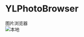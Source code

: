# YLPhotoBrowser
图片浏览器                     
![本地](https://github.com/February12/YLPhotoBrowser/tree/master/RImage/动画.gif)
